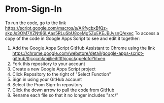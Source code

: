 # Prom-Sign-In
To run the code, go to the link https://script.google.com/macros/s/AKfycbxBfQz-skpJs3OM7XZNt86LAas5RLuSbU8ceMg5ZuEKEJBJvsnQ/exec
To access a copy of the code in Google Apps Script to see and edit it together:
1. Add the Google Apps Script GitHub Assistant to Chrome using the link https://chrome.google.com/webstore/detail/google-apps-script-github/lfjcgcmkmjjlieihflfhjopckgpelofo?hl=en
2. Fork this repository to your account
3. Create a new Google Apps Script project
4. Click Repository to the right of "Select Function"
5. Sign in using your GitHub account
6. Select the Prom Sign-In repository
7. Click the down arrow to pull the code from GitHub
8. Rename each file so that it no longer includes "src/"
